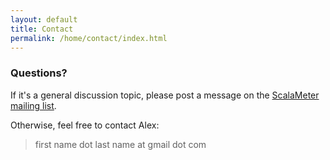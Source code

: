 ```yaml
---
layout: default
title: Contact
permalink: /home/contact/index.html
---
```



### Questions?

If it's a general discussion topic, please post a message on the 
[ScalaMeter mailing list](http://groups.google.com/group/scalameter).

Otherwise, feel free to contact Alex:

> <div class="equation">first name dot last name at gmail dot com</div>
